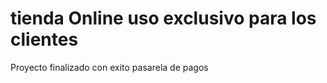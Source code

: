 # tienda  Online  uso  exclusivo  para los clientes 
Proyecto finalizado  con  exito  pasarela  de pagos 